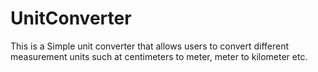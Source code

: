 # UnitConverter
This is a Simple unit converter that allows users to convert different measurement units such at centimeters to meter, meter to kilometer etc. 

